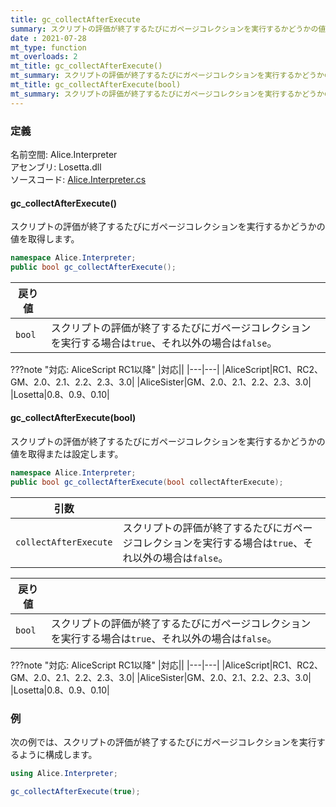 ```yaml
---
title: gc_collectAfterExecute
summary: スクリプトの評価が終了するたびにガページコレクションを実行するかどうかの値を取得または設定します。
date : 2021-07-28
mt_type: function
mt_overloads: 2
mt_title: gc_collectAfterExecute()
mt_summary: スクリプトの評価が終了するたびにガページコレクションを実行するかどうかの値を取得します。
mt_title: gc_collectAfterExecute(bool)
mt_summary: スクリプトの評価が終了するたびにガページコレクションを実行するかどうかの値を取得または設定します。
---
```


### 定義
名前空間: Alice.Interpreter<br/>
アセンブリ: Losetta.dll<br/>
ソースコード: [Alice.Interpreter.cs](https://github.com/WSOFT-Project/Losetta/blob/master/Losetta/NameSpaces/Alice.Interpreter.cs)

#### gc_collectAfterExecute()

スクリプトの評価が終了するたびにガページコレクションを実行するかどうかの値を取得します。

```cs title="AliceScript"
namespace Alice.Interpreter;
public bool gc_collectAfterExecute();
```

|戻り値| |
|-|-|
|`bool`|スクリプトの評価が終了するたびにガページコレクションを実行する場合は`true`、それ以外の場合は`false`。|

???note "対応: AliceScript RC1以降"
    |対応||
    |---|---|
    |AliceScript|RC1、RC2、GM、2.0、2.1、2.2、2.3、3.0|
    |AliceSister|GM、2.0、2.1、2.2、2.3、3.0|
    |Losetta|0.8、0.9、0.10|

#### gc_collectAfterExecute(bool)

スクリプトの評価が終了するたびにガページコレクションを実行するかどうかの値を取得または設定します。

```cs title="AliceScript"
namespace Alice.Interpreter;
public bool gc_collectAfterExecute(bool collectAfterExecute);
```

|引数| |
|-|-|
|`collectAfterExecute`|スクリプトの評価が終了するたびにガページコレクションを実行する場合は`true`、それ以外の場合は`false`。|

|戻り値| |
|-|-|
|`bool`|スクリプトの評価が終了するたびにガページコレクションを実行する場合は`true`、それ以外の場合は`false`。|

???note "対応: AliceScript RC1以降"
    |対応||
    |---|---|
    |AliceScript|RC1、RC2、GM、2.0、2.1、2.2、2.3、3.0|
    |AliceSister|GM、2.0、2.1、2.2、2.3、3.0|
    |Losetta|0.8、0.9、0.10|

### 例
次の例では、スクリプトの評価が終了するたびにガページコレクションを実行するように構成します。

```cs title="AliceScript"
using Alice.Interpreter;

gc_collectAfterExecute(true);
```